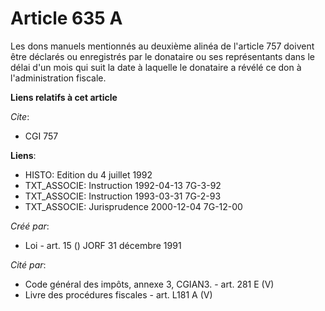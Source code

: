 # Article 635 A

Les dons manuels mentionnés au deuxième alinéa de l'article 757 doivent être déclarés ou enregistrés par le donataire ou ses
représentants dans le délai d'un mois qui suit la date à laquelle le donataire a révélé ce don à l'administration fiscale.

**Liens relatifs à cet article**

_Cite_:

  - CGI 757

**Liens**:

  - HISTO: Edition du 4 juillet 1992
  - TXT_ASSOCIE: Instruction 1992-04-13 7G-3-92
  - TXT_ASSOCIE: Instruction 1993-03-31 7G-2-93
  - TXT_ASSOCIE: Jurisprudence 2000-12-04 7G-12-00

_Créé par_:

  - Loi - art. 15 () JORF 31 décembre 1991

_Cité par_:

  - Code général des impôts, annexe 3, CGIAN3. - art. 281 E (V)
  - Livre des procédures fiscales - art. L181 A (V)
